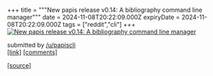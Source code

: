 +++
title = """New papis release v0.14: A bibliography command line manager"""
date = 2024-11-08T20:22:09.000Z
expiryDate = 2024-11-08T20:22:09.000Z
tags = ["reddit","cli"]
+++
[![New papis release v0.14: A bibliography command line manager](https://external-preview.redd.it/Tun2P-Z65sXhvXtmc7t8nUoI8I8tfeNu2bl7yb0SG_g.jpg?width=640&crop=smart&auto=webp&s=77b6ca9d0c05fd5e7d53380eebe7599e7a659d67 "New papis release v0.14: A bibliography command line manager")](https://www.reddit.com/r/commandline/comments/1gms2se/new_papis_release_v014_a_bibliography_command/)

submitted by [/u/papiscli](https://www.reddit.com/user/papiscli)  
[\[link\]](https://github.com/papis/papis) [\[comments\]](https://www.reddit.com/r/commandline/comments/1gms2se/new_papis_release_v014_a_bibliography_command/)

[[source]](https://www.reddit.com/r/commandline/comments/1gms2se/new_papis_release_v014_a_bibliography_command/)

